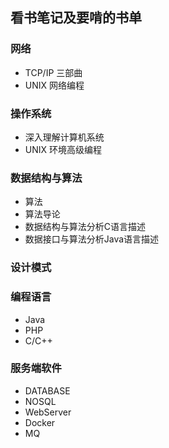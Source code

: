 ## 看书笔记及要啃的书单

### 网络

* TCP/IP 三部曲
* UNIX 网络编程

### 操作系统

* 深入理解计算机系统
* UNIX 环境高级编程

### 数据结构与算法

* 算法
* 算法导论
* 数据结构与算法分析C语言描述
* 数据接口与算法分析Java语言描述

### 设计模式

### 编程语言

* Java
* PHP
* C/C++

### 服务端软件

* DATABASE
* NOSQL
* WebServer
* Docker
* MQ
